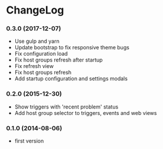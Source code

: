 # ChangeLog

### 0.3.0 (2017-12-07)

* Use gulp and yarn
* Update bootstrap to fix responsive theme bugs
* Fix configuration load
* Fix host groups refresh after startup
* Fix refresh view
* Fix host groups refresh
* Add startup configuration and settings modals

### 0.2.0 (2015-12-30)

* Show triggers with 'recent problem' status
* Add host group selector to triggers, events and web views

### 0.1.0 (2014-08-06)

* first version
